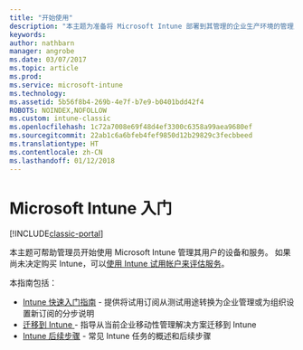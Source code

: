 ```yaml
---
title: "开始使用"
description: "本主题为准备将 Microsoft Intune 部署到其管理的企业生产环境的管理员提供指导。"
keywords: 
author: nathbarn
manager: angrobe
ms.date: 03/07/2017
ms.topic: article
ms.prod: 
ms.service: microsoft-intune
ms.technology: 
ms.assetid: 5b56f8b4-269b-4e7f-b7e9-b0401bdd42f4
ROBOTS: NOINDEX,NOFOLLOW
ms.custom: intune-classic
ms.openlocfilehash: 1c72a7008e69f48d4ef3300c6358a99aea9680ef
ms.sourcegitcommit: 22ab1c6a6bfeb4fef9850d12b29829c3fecbbeed
ms.translationtype: HT
ms.contentlocale: zh-CN
ms.lasthandoff: 01/12/2018
---
```

# <a name="get-started-with-microsoft-intune"></a>Microsoft Intune 入门

[!INCLUDE[classic-portal](../includes/classic-portal.md)]

本主题可帮助管理员开始使用 Microsoft Intune 管理其用户的设备和服务。 如果尚未决定购买 Intune，可以[使用 Intune 试用帐户来评估服务](/intune-classic/understand-explore/mobile-device-management-trial-guide-microsoft-intune)。

本指南包括：
- [Intune 快速入门指南](/intune/setup-steps) - 提供将试用订阅从测试用途转换为企业管理或为组织设置新订阅的分步说明
- [迁移到 Intune ](/intune/migration-guide) - 指导从当前企业移动性管理解决方案迁移到 Intune
- [Intune 后续步骤](prevent-company-data-leaks-from-Office-365-mobile-apps.md) - 常见 Intune 任务的概述和后续步骤
